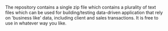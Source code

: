 The repository contains a single zip file which contains a plurality of text files which can be used for building/testing data-driven application that rely on 'business like' data, including client and sales transactions.  It is free to use in whatever way you like.

